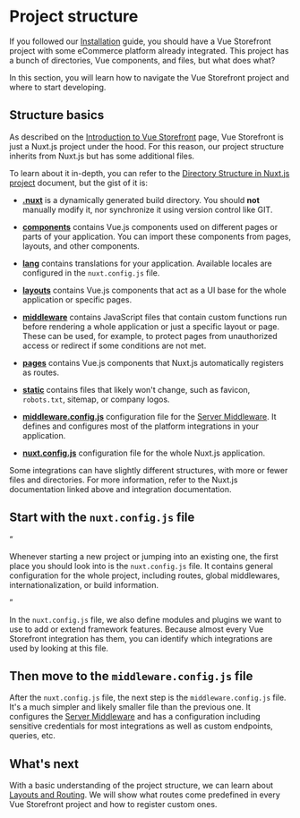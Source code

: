 # Project structure

If you followed our [Installation](/general/installation.html) guide, you should have a Vue Storefront project with some eCommerce platform already integrated. This project has a bunch of directories, Vue components, and files, but what does what?

In this section, you will learn how to navigate the Vue Storefront project and where to start developing.

## Structure basics

As described on the [Introduction to Vue Storefront](./introduction.html) page, Vue Storefront is just a Nuxt.js project under the hood. For this reason, our project structure inherits from Nuxt.js but has some additional files.

To learn about it in-depth, you can refer to the [Directory Structure in Nuxt.js project](https://nuxtjs.org/docs/get-started/directory-structure/) document, but the gist of it is:

* [**.nuxt**](https://nuxtjs.org/docs/2.x/directory-structure/nuxt) is a dynamically generated build directory. You should **not** manually modify it, nor synchronize it using version control like GIT.

* [**components**](https://nuxtjs.org/docs/2.x/directory-structure/components) contains Vue.js components used on different pages or parts of your application. You can import these components from pages, layouts, and other components.

* [**lang**](http://localhost:8080/v2/getting-started/internationalization.html) contains translations for your application. Available locales are configured in the `nuxt.config.js` file.

* [**layouts**](https://nuxtjs.org/docs/2.x/directory-structure/layouts) contains Vue.js components that act as a UI base for the whole application or specific pages.

* [**middleware**](https://nuxtjs.org/docs/2.x/directory-structure/middleware) contains JavaScript files that contain custom functions run before rendering a whole application or just a specific layout or page. These can be used, for example, to protect pages from unauthorized access or redirect if some conditions are not met.

* [**pages**](https://nuxtjs.org/docs/2.x/directory-structure/pages) contains Vue.js components that Nuxt.js automatically registers as routes.

* [**static**](https://nuxtjs.org/docs/2.x/directory-structure/static) contains files that likely won't change, such as favicon, `robots.txt`, sitemap, or company logos.

* [**middleware.config.js**](/architecture/server-middleware.html#configuration) configuration file for the [Server Middleware](/architecture/server-middleware.html). It defines and configures most of the platform integrations in your application.

* [**nuxt.config.js**](https://nuxtjs.org/docs/2.x/directory-structure/nuxt-config) configuration file for the whole Nuxt.js application.

Some integrations can have slightly different structures, with more or fewer files and directories. For more information, refer to the Nuxt.js documentation linked above and integration documentation.

## Start with the `nuxt.config.js` file

<q>

Whenever starting a new project or jumping into an existing one, the first place you should look into is the `nuxt.config.js` file. It contains general configuration for the whole project, including routes, global middlewares, internationalization, or build information.

</q>

In the `nuxt.config.js` file, we also define modules and plugins we want to use to add or extend framework features. Because almost every Vue Storefront integration has them, you can identify which integrations are used by looking at this file.

## Then move to the `middleware.config.js` file

After the `nuxt.config.js` file, the next step is the `middleware.config.js` file. It's a much simpler and likely smaller file than the previous one. It configures the [Server Middleware](/architecture/server-middleware.html) and has a configuration including sensitive credentials for most integrations as well as custom endpoints, queries, etc.

## What's next

With a basic understanding of the project structure, we can learn about [Layouts and Routing](./layouts-and-routing.html). We will show what routes come predefined in every Vue Storefront project and how to register custom ones.
